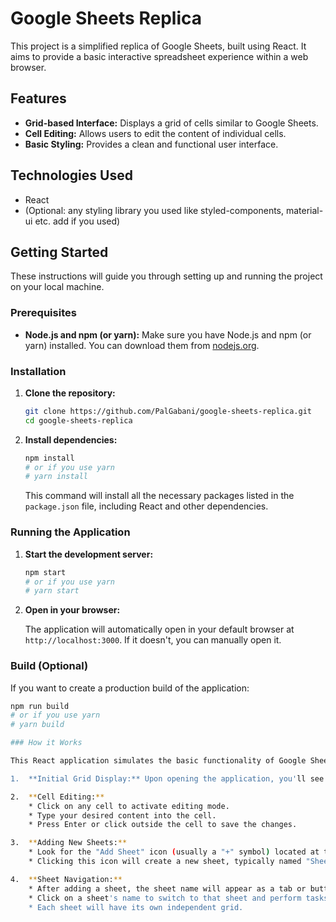 # Google Sheets Replica

This project is a simplified replica of Google Sheets, built using React. It aims to provide a basic interactive spreadsheet experience within a web browser.

## Features

* **Grid-based Interface:** Displays a grid of cells similar to Google Sheets.
* **Cell Editing:** Allows users to edit the content of individual cells.
* **Basic Styling:** Provides a clean and functional user interface.

## Technologies Used

* React
* (Optional: any styling library you used like styled-components, material-ui etc. add if you used)

## Getting Started

These instructions will guide you through setting up and running the project on your local machine.

### Prerequisites

* **Node.js and npm (or yarn):** Make sure you have Node.js and npm (or yarn) installed. You can download them from [nodejs.org](https://nodejs.org/).

### Installation

1.  **Clone the repository:**

    ```bash
    git clone https://github.com/PalGabani/google-sheets-replica.git
    cd google-sheets-replica
    ```

2.  **Install dependencies:**

    ```bash
    npm install
    # or if you use yarn
    # yarn install
    ```

    This command will install all the necessary packages listed in the `package.json` file, including React and other dependencies.

### Running the Application

1.  **Start the development server:**

    ```bash
    npm start
    # or if you use yarn
    # yarn start
    ```

2.  **Open in your browser:**

    The application will automatically open in your default browser at `http://localhost:3000`. If it doesn't, you can manually open it.

### Build (Optional)

If you want to create a production build of the application:

```bash
npm run build
# or if you use yarn
# yarn build

### How it Works

This React application simulates the basic functionality of Google Sheets. Here's a breakdown of how it works:

1.  **Initial Grid Display:** Upon opening the application, you'll see a grid of cells, representing the spreadsheet.

2.  **Cell Editing:**
    * Click on any cell to activate editing mode.
    * Type your desired content into the cell.
    * Press Enter or click outside the cell to save the changes.

3.  **Adding New Sheets:**
    * Look for the "Add Sheet" icon (usually a "+" symbol) located at the bottom left of the application.
    * Clicking this icon will create a new sheet, typically named "Sheet1," "Sheet2," and so on.

4.  **Sheet Navigation:**
    * After adding a sheet, the sheet name will appear as a tab or button at the bottom of the application.
    * Click on a sheet's name to switch to that sheet and perform tasks within it.
    * Each sheet will have its own independent grid.
